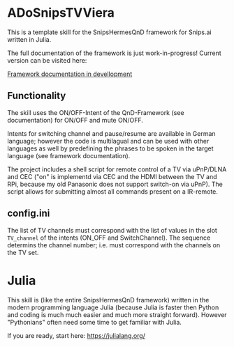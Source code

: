 # ADoSnipsTVViera

This is a template skill for the SnipsHermesQnD framework for Snips.ai
written in Julia.

 The full documentation of the framework is just work-in-progress!
 Current version can be visited here:

 [Framework documentation in devellopment](https://andreasdominik.github.io/ADoSnipsQnD/dev)

## Functionality

The skill uses the ON/OFF-Intent of the QnD-Framework (see documentation) for ON/OFF
and mute ON/OFF.

Intents for switching channel and pause/resume are available in German language;
however the code is multilagual and can  be used with other languages as well by
predefining the phrases to be spoken in the target language (see
framework documentation).

The project includes a shell script for remote control of a TV via
uPnP/DLNA and CEC ("on" is implementd via CEC and the HDMI between the TV and RPi,
because my old Panasonic does not support switch-on via uPnP).
The script allows for submitting almost all commands present on a
IR-remote.

## config.ini

The list of TV channels must correspond with the list of values in the
slot `TV_channel` of the intents (ON_OFF and SwitchChannel). The sequence
determins the channel number; i.e. must correspond with the channels on
the TV set.

# Julia

This skill is (like the entire SnipsHermesQnD framework) written in the
modern programming language Julia (because Julia is faster
then Python and coding is much much easier and much more straight forward).
However "Pythonians" often need some time to get familiar with Julia.

If you are ready, start here: https://julialang.org/
